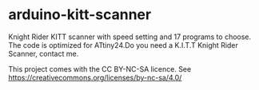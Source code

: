 # arduino-kitt-scanner
Knight Rider KITT scanner with speed setting and 17 programs to choose. The code is optimized for ATtiny24.Do you need a K.I.T.T Knight Rider Scanner, contact me.

This project comes with the CC BY-NC-SA licence. See https://creativecommons.org/licenses/by-nc-sa/4.0/
